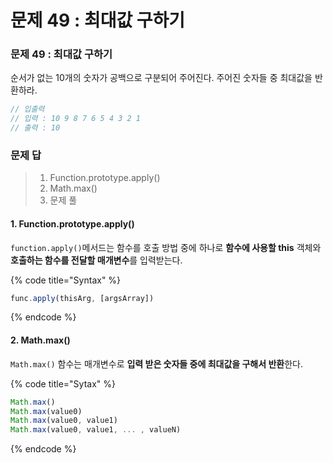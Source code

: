 # 문제 49 : 최대값 구하기

### 문제 49 : 최대값 구하기

순서가 없는 10개의 숫자가 공백으로 구분되어 주어진다. 주어진 숫자들 중 최대값을 반환하라.

```javascript
// 입출력
// 입력 : 10 9 8 7 6 5 4 3 2 1
// 출력 : 10
```

### 문제 답

> 1. Function.prototype.apply\(\)
> 2. Math.max\(\)
> 3. 문제 풀

#### 1. Function.prototype.apply\(\)

`function.apply()`메서드는 함수를 호출 방법 중에 하나로 **함수에 사용할 this** 객체와 **호출하는 함수를 전달할 매개변수**를 입력받는다.

{% code title="Syntax" %}
```javascript
func.apply(thisArg, [argsArray])
```
{% endcode %}

#### 2. Math.max\(\)

`Math.max()` 함수는 매개변수로 **입력 받은 숫자들 중에 최대값을 구해서 반환**한다.

{% code title="Sytax" %}
```javascript
Math.max()
Math.max(value0)
Math.max(value0, value1)
Math.max(value0, value1, ... , valueN)
```
{% endcode %}



